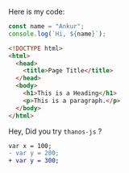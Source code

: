 Here is my code:

```js
const name = "Ankur";
console.log(`Hi, ${name}`);
```

```html
<!DOCTYPE html>
<html>
  <head>
    <title>Page Title</title>
  </head>
  <body>
    <h1>This is a Heading</h1>
    <p>This is a paragraph.</p>
  </body>
</html>
```

Hey, Did you try `thanos-js` ?

```diff
var x = 100;
- var y = 200;
+ var y = 300;
```
